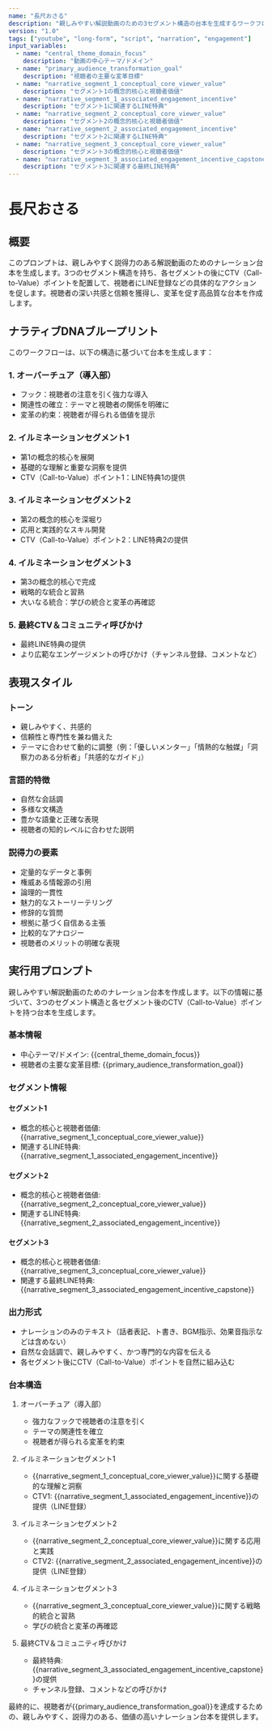 ```yaml
---
name: "長尺おさる"
description: "親しみやすい解説動画のための3セグメント構造の台本を生成するワークフロー"
version: "1.0"
tags: ["youtube", "long-form", "script", "narration", "engagement"]
input_variables:
  - name: "central_theme_domain_focus"
    description: "動画の中心テーマ/ドメイン"
  - name: "primary_audience_transformation_goal"
    description: "視聴者の主要な変革目標"
  - name: "narrative_segment_1_conceptual_core_viewer_value"
    description: "セグメント1の概念的核心と視聴者価値"
  - name: "narrative_segment_1_associated_engagement_incentive"
    description: "セグメント1に関連するLINE特典"
  - name: "narrative_segment_2_conceptual_core_viewer_value"
    description: "セグメント2の概念的核心と視聴者価値"
  - name: "narrative_segment_2_associated_engagement_incentive"
    description: "セグメント2に関連するLINE特典"
  - name: "narrative_segment_3_conceptual_core_viewer_value"
    description: "セグメント3の概念的核心と視聴者価値"
  - name: "narrative_segment_3_associated_engagement_incentive_capstone"
    description: "セグメント3に関連する最終LINE特典"
---
```


# 長尺おさる

## 概要
このプロンプトは、親しみやすく説得力のある解説動画のためのナレーション台本を生成します。3つのセグメント構造を持ち、各セグメントの後にCTV（Call-to-Value）ポイントを配置して、視聴者にLINE登録などの具体的なアクションを促します。視聴者の深い共感と信頼を獲得し、変革を促す高品質な台本を作成します。

## ナラティブDNAブループリント

このワークフローは、以下の構造に基づいて台本を生成します：

### 1. オーバーチュア（導入部）
- フック：視聴者の注意を引く強力な導入
- 関連性の確立：テーマと視聴者の関係を明確に
- 変革の約束：視聴者が得られる価値を提示

### 2. イルミネーションセグメント1
- 第1の概念的核心を展開
- 基礎的な理解と重要な洞察を提供
- CTV（Call-to-Value）ポイント1：LINE特典1の提供

### 3. イルミネーションセグメント2
- 第2の概念的核心を深堀り
- 応用と実践的なスキル開発
- CTV（Call-to-Value）ポイント2：LINE特典2の提供

### 4. イルミネーションセグメント3
- 第3の概念的核心で完成
- 戦略的な統合と習熟
- 大いなる統合：学びの統合と変革の再確認

### 5. 最終CTV＆コミュニティ呼びかけ
- 最終LINE特典の提供
- より広範なエンゲージメントの呼びかけ（チャンネル登録、コメントなど）

## 表現スタイル

### トーン
- 親しみやすく、共感的
- 信頼性と専門性を兼ね備えた
- テーマに合わせて動的に調整（例：「優しいメンター」「情熱的な触媒」「洞察力のある分析者」「共感的なガイド」）

### 言語的特徴
- 自然な会話調
- 多様な文構造
- 豊かな語彙と正確な表現
- 視聴者の知的レベルに合わせた説明

### 説得力の要素
- 定量的なデータと事例
- 権威ある情報源の引用
- 論理的一貫性
- 魅力的なストーリーテリング
- 修辞的な質問
- 根拠に基づく自信ある主張
- 比較的なアナロジー
- 視聴者のメリットの明確な表現

## 実行用プロンプト

親しみやすい解説動画のためのナレーション台本を作成します。以下の情報に基づいて、3つのセグメント構造と各セグメント後のCTV（Call-to-Value）ポイントを持つ台本を生成します。

### 基本情報
- 中心テーマ/ドメイン: {{central_theme_domain_focus}}
- 視聴者の主要な変革目標: {{primary_audience_transformation_goal}}

### セグメント情報
#### セグメント1
- 概念的核心と視聴者価値: {{narrative_segment_1_conceptual_core_viewer_value}}
- 関連するLINE特典: {{narrative_segment_1_associated_engagement_incentive}}

#### セグメント2
- 概念的核心と視聴者価値: {{narrative_segment_2_conceptual_core_viewer_value}}
- 関連するLINE特典: {{narrative_segment_2_associated_engagement_incentive}}

#### セグメント3
- 概念的核心と視聴者価値: {{narrative_segment_3_conceptual_core_viewer_value}}
- 関連する最終LINE特典: {{narrative_segment_3_associated_engagement_incentive_capstone}}

### 出力形式
- ナレーションのみのテキスト（話者表記、ト書き、BGM指示、効果音指示などは含めない）
- 自然な会話調で、親しみやすく、かつ専門的な内容を伝える
- 各セグメント後にCTV（Call-to-Value）ポイントを自然に組み込む

### 台本構造
1. オーバーチュア（導入部）
   - 強力なフックで視聴者の注意を引く
   - テーマの関連性を確立
   - 視聴者が得られる変革を約束

2. イルミネーションセグメント1
   - {{narrative_segment_1_conceptual_core_viewer_value}}に関する基礎的な理解と洞察
   - CTV1: {{narrative_segment_1_associated_engagement_incentive}}の提供（LINE登録）

3. イルミネーションセグメント2
   - {{narrative_segment_2_conceptual_core_viewer_value}}に関する応用と実践
   - CTV2: {{narrative_segment_2_associated_engagement_incentive}}の提供（LINE登録）

4. イルミネーションセグメント3
   - {{narrative_segment_3_conceptual_core_viewer_value}}に関する戦略的統合と習熟
   - 学びの統合と変革の再確認

5. 最終CTV＆コミュニティ呼びかけ
   - 最終特典: {{narrative_segment_3_associated_engagement_incentive_capstone}}の提供
   - チャンネル登録、コメントなどの呼びかけ

最終的に、視聴者が{{primary_audience_transformation_goal}}を達成するための、親しみやすく、説得力のある、価値の高いナレーション台本を提供します。